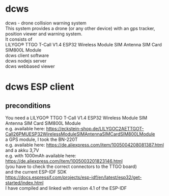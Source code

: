 # dcws
dcws - drone collision warning system<br>
This system provides a drone (or any other device) with an gps tracker, position viewer and warning system.<br>
It consists of<br>
LILYGO® TTGO T-Call V1.4 ESP32 Wireless Module SIM Antenna SIM Card SIM800L Module<br>
dcws client software<br>
dcws nodejs server<br>
dcws webbased viewer<br>

# dcws ESP client
## preconditions
You need a LILYGO® TTGO T-Call V1.4 ESP32 Wireless Module SIM Antenna SIM Card SIM800L Module<br>
e.g. available here: https://eckstein-shop.de/LILYGOC2AETTGOT-Call26PMUESP32WirelessModuleSIMAntennaSIMCardSIM800LModule <br>
a GPS module, I took the BN-220T<br>
e.g. available here: https://de.aliexpress.com/item/1005004208081387.html <br>
and a akku 3,7V <br>
e.g. with 1000mAh available here: https://de.aliexpress.com/item/1005003201823146.html <br>
(you have to check the correct connectors to the TTGO board) <br>
and the current ESP-IDF SDK<br>
https://docs.espressif.com/projects/esp-idf/en/latest/esp32/get-started/index.html <br>
I have compiled and linked with version 4.1 of the ESP-IDF <br>
